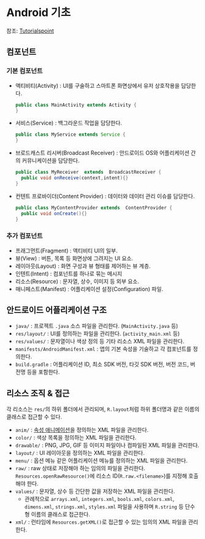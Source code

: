 # Android 기초

참조: [Tutorialspoint](https://www.tutorialspoint.com/android/index.htm)


## 컴포넌트

### 기본 컴포넌트

- 액티비티(Activity) : UI를 구술하고 스마트폰 화면상에서 유저 상호작용을 담당한다.
  ```java
  public class MainActivity extends Activity {
  }
  ```
- 서비스(Service) : 백그라운드 작업을 담당한다.
  ```java
  public class MyService extends Service {
  }
  ```
- 브로드캐스트 리시버(Broadcast Receiver) : 안드로이드 OS와 어플리케이션 간의 커뮤니케이션을 담당한다.
  ```java
  public class MyReceiver  extends  BroadcastReceiver {
    public void onReceive(context,intent){}
  }
  ```
- 컨텐트 프로바이더(Content Provider) : 데이터와 데이터 관리 이슈를 담당한다.
  ```java
  public class MyContentProvider extends  ContentProvider {
    public void onCreate(){}
  }
  ```

### 추가 컴포넌트

- 프래그먼트(Fragment) : 액티비티 UI의 일부.
- 뷰(View) : 버튼, 목록 등 화면상에 그려지는 UI 요소.
- 레이아웃(Layout) : 화면 구성과 뷰 형태를 제어하는 뷰 계층.
- 인텐트(Intent) : 컴포넌트를 하나로 묶는 메시지
- 리소스(Resource) : 문자열, 상수, 이미지 등 외부 요소.
- 매니페스트(Manifest) : 어플리케이션 설정(Configuration) 파일.


## 안드로이드 어플리케이션 구조

- `java/` : 프로젝트 `.java` 소스 파일을 관리한다. (`MainActivity.java` 등)
- `res/layout/` : UI를 정의하는 파일을 관리한다. (`activity_main.xml` 등)
- `res/values/` : 문자열이나 색상 정의 등 기타 리소스 XML 파일을 관리한다.
- `manifests/AndroidManifest.xml` : 앱의 기본 속성을 기술하고 각 컴포넌트를 정의한다.
- `build.gradle` : 어플리케이션 ID, 최소 SDK 버전, 타깃 SDK 버전, 버전 코드, 버전명 등을 포함한다.


## 리소스 조직 & 접근

각 리소스는 `res/`의 하위 폴더에서 관리되며, `R.layout`처럼 하위 폴더명과 같은 이름의 클래스로 접근할 수 있다.

- `anim/` : [속성 애니메이션](https://developer.android.com/guide/topics/graphics/prop-animation)을 정의하는 XML 파일을 관리한다.
- `color/` : 색상 목록을 정의하는 XML 파일을 관리한다.
- `drawable/` : PNG, JPG, GIF 등 이미지 파일이나 컴파일된 XML 파일을 관리한다.
- `layout/` : UI 레이아웃을 정의하는 XML 파일을 관리한다.
- `menu/` : 옵션 메뉴 같은 어플리케이션 메뉴를 정의하는 XML 파일을 관리한다.
- `raw/` : raw 상태로 저장해야 하는 임의의 파일을 관리한다. `Resources.openRawResource()`에 리소스 ID(`R.raw.<filename>`)를 지정해 호출해야 한다.
- `values/` : 문자열, 상수 등 간단한 값을 저장하는 XML 파일을 관리한다.
  - 관례적으로 `arrays.xml`, `integers.xml`, `bools.xml`, `colors.xml`, `dimens.xml`, `strings.xml`, `styles.xml` 파일을 사용하며 `R.string` 등 단수형 이름의 클래스로 접근한다.
- `xml/` : 런타임에 `Resources.getXML()`로 접근할 수 있는 임의의 XML 파일을 관리한다.
